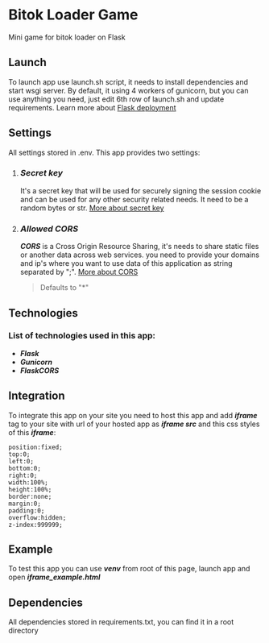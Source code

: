 # Bitok Loader Game
Mini game for bitok loader on Flask

## Launch
To launch app use launch.sh script, it needs to install dependencies and start wsgi server. 
By default, it using 4 workers of gunicorn, but you can use anything you need, just edit 6th row of launch.sh and update requirements.
Learn more about [Flask deployment](https://flask.palletsprojects.com/en/2.2.x/deploying/)

## Settings
All settings stored in .env. This app provides two settings:
1. ### ***Secret key***
    It's a secret key that will be used for securely signing the session cookie and can be used for any other security related needs.
    It need to be a random bytes or str. [More about secret key](https://flask.palletsprojects.com/en/2.2.x/tutorial/deploy/?highlight=secret%20key)
2. ### ***Allowed CORS***
    ***CORS*** is a Cross Origin Resource Sharing, it's needs to share static files or another data across web services.
    you need to provide your domains and ip's where you want to use data of this application as string separated by ";".
    [More about CORS](https://flask-cors.readthedocs.io/en/latest/)
    > Defaults to "*"

## Technologies
### List of technologies used in this app:
+ ***Flask***
+ ***Gunicorn***
+ ***FlaskCORS***

## Integration
To integrate this app on your site you need to host this app and 
add ***iframe*** tag to your site with url of your hosted app as ***iframe src*** and
this css styles of this ***iframe***:
```
position:fixed;
top:0;
left:0;
bottom:0;
right:0;
width:100%;
height:100%;
border:none;
margin:0;
padding:0;
overflow:hidden;
z-index:999999;
```
## Example
To test this app you can use ***venv*** from root of this page, launch app and open ***iframe_example.html*** 

## Dependencies
All dependencies stored in requirements.txt, you can find it in a root directory